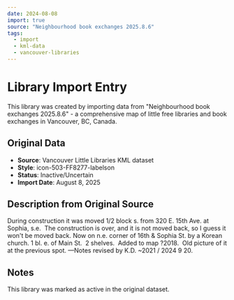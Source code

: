 ```yaml
---
date: 2024-08-08
import: true
source: "Neighbourhood book exchanges 2025.8.6"
tags:
  - import
  - kml-data
  - vancouver-libraries
---
```


# Library Import Entry

This library was created by importing data from "Neighbourhood book exchanges 2025.8.6" - a comprehensive map of little free libraries and book exchanges in Vancouver, BC, Canada.

## Original Data

- **Source**: Vancouver Little Libraries KML dataset
- **Style**: icon-503-FF8277-labelson
- **Status**: Inactive/Uncertain
- **Import Date**: August 8, 2025

## Description from Original Source

During construction it was moved 1/2 block s. from 320 E. 15th Ave. at Sophia, s.e.  The construction is over, and it is not moved back, so I guess it won't be moved back.
Now on n.e. corner of 16th & Sophia St. by a Korean church.
1 bl. e. of Main St.  2 shelves. 
 Added to map ?2018.  
Old picture of it at the previous spot.
—Notes revised by K.D. ~2021 / 2024 9 20.



## Notes

This library was marked as active in the original dataset.
